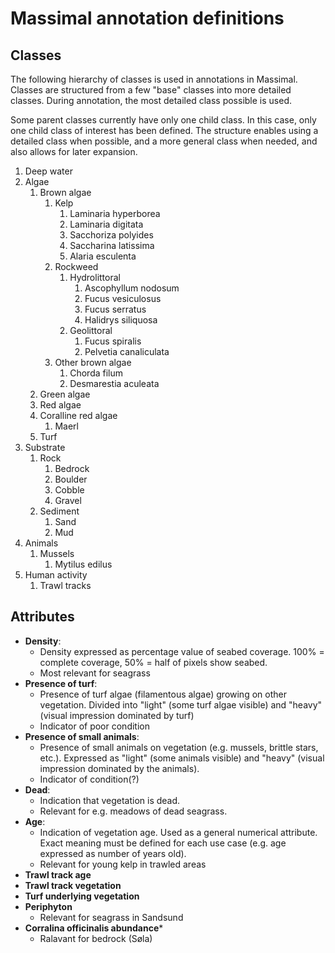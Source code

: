 # Massimal annotation definitions

## Classes
The following hierarchy of classes is used in annotations in Massimal. Classes are structured from a few "base" classes into more detailed classes. During annotation, the most detailed class possible is used. 

Some parent classes currently have only one child class. In this case, only one child class of interest has been defined. The structure enables using a detailed class when possible, and a more general class when needed, and also allows for later expansion.

1. Deep water
2. Algae
    1. Brown algae
        1. Kelp
            1. Laminaria hyperborea
            2. Laminaria digitata
            3. Sacchoriza polyides
            4. Saccharina latissima
            5. Alaria esculenta
        2. Rockweed
            1. Hydrolittoral
                1. Ascophyllum nodosum
                2. Fucus vesiculosus
                3. Fucus serratus
                4. Halidrys siliquosa
            2. Geolittoral 
                1. Fucus spiralis
                2. Pelvetia canaliculata
        3. Other brown algae
            1. Chorda filum 
            2. Desmarestia aculeata
    2. Green algae
    3. Red algae
    4. Coralline red algae 
        1. Maerl
    5. Turf
3. Substrate
    1. Rock
        1. Bedrock
        2. Boulder
        3. Cobble
        4. Gravel
    2. Sediment
        1. Sand
        2. Mud
4. Animals
    1. Mussels
        1. Mytilus edilus
5. Human activity
    1. Trawl tracks



## Attributes
- **Density**: 
    - Density expressed as percentage value of seabed coverage. 100% = complete coverage, 50% = half of pixels show seabed.
    - Most relevant for seagrass 
- **Presence of turf**: 
    - Presence of turf algae (filamentous algae) growing on other vegetation. Divided into "light" (some turf algae visible) and "heavy" (visual impression dominated by turf)
    - Indicator of poor condition 
- **Presence of small animals**: 
    - Presence of small animals on vegetation (e.g. mussels, brittle stars, etc.). Expressed as "light" (some animals visible) and "heavy" (visual impression dominated by the animals).
    - Indicator of condition(?)
- **Dead**: 
    - Indication that vegetation is dead. 
    - Relevant for e.g. meadows of dead seagrass.
- **Age**: 
    - Indication of vegetation age. Used as a general numerical attribute. Exact meaning must be defined for each use case (e.g. age expressed as number of years old).
    - Relevant for young kelp in trawled areas 
- **Trawl track age**
- **Trawl track vegetation**
- **Turf underlying vegetation**
- **Periphyton**
    - Relevant for seagrass in Sandsund
- **Corralina officinalis abundance***
    - Ralavant for bedrock (Søla)
